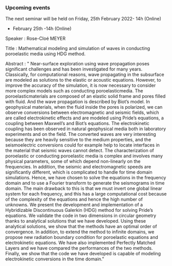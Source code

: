 ### Upcoming events

The next seminar will be held on Friday, 25th February 2022- 14h (Online)
 

 - February 25th -14h (Online)

Speaker : Rose-Cloé MEYER

Title : Mathematical modeling and simulation of waves in conducting poroelastic media using HDG method.

Abstract : " Near-surface exploration using wave propagation poses significant challenges and has been investigated for many years. Classically, for computational reasons, wave propagating in the subsurface are modeled as solutions to the elastic or acoustic equations. However, to improve the accuracy of the simulation, it is now necessary to consider more complex models such as conducting poroelasticmedia. The poroelasticmaterials are composed of an elastic solid frame and pores filled with fluid.  And the wave propagation is described by Biot’s model. In geophysical materials, when the fluid inside the pores is polarized, we can observe conversions between electromagnetic and seismic fields, which are called electrokinetic effects and are modeled using Pride’s equations, a coupling between Maxwell’s and Biot’s equations. The electrokinetic coupling has been observed in natural geophysical media both in laboratory experiments and on the field. The converted waves are very interesting because they are heavily sensitive to the medium properties, and the seismoelectric conversions could for example help to locate interfaces in the material that seismic waves cannot detect. The characterization of poroelastic or conducting poroelastic media is complex and involves many physical parameters, some of which depend non-linearly on the frequencies. In addition, the seismic and electromagnetic speeds are significantly different, which is complicated to handle for time domain simulations. Hence, we have chosen to solve the equations in the frequency domain and to use a Fourier transform to generate the seismograms in time domain. The main drawback to this is that we must invert one global linear system for each frequency, and this has a large computational cost because of the complexity of the equations and hence the high number of unknowns. We present the development and implementation of a Hybridizable Discontinuous Galerkin (HDG) method for solving Pride’s equations. We validate the code in two dimensions in circular geometry thanks to analytical solutions that we have developed. Using these analytical solutions, we show that the methods have an optimal order of convergence. In addition, to extend the method to infinite domains, we propose new radiation boundary condition for poroelastic equations and electrokinetic equations. We have also implemented Perfectly Matched Layers and we have compared the performances of the two methods. Finally, we show that the code we have developed is capable of modeling electrokinetic conversions in the time domain."


